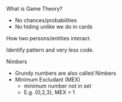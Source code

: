 What is Game Theory?
- No chances/probabilities
- No hiding unlike we do in cards

How two persons/entities interact.

Identify pattern and very less code.

Nimbers
- Grundy numbers are also called Nimbers
- Minimum Excludant (MEX)
  - minimum number not in set
  - E.g. {0,2,3}, MEX = 1

